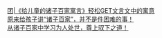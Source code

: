   
[团|《给儿童的诸子百家寓言》轻松GET文言文中的寓意](http://www.dianyue.me/archives/884/cqr75l4mshpeb2si/)  
[原来给孩子讲“诸子百家”，并不是件困难的事！](http://www.dianyue.me/archives/325/xpa9hvaum2gv8y2o/)  
[从诸子百家中学习为人处世，尊上驭下之道！](http://www.dianyue.me/archives/845/vbgd8lg043qifl14/)